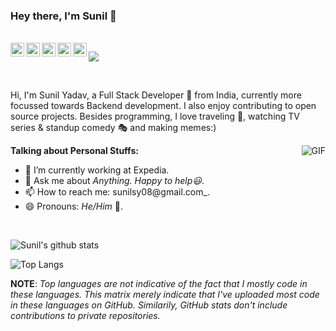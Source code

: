 ### Hey there, I'm Sunil 👋

<br/>

<a href="https://www.linkedin.com/in/sunil-yadav-163564147/">
  <img align="left" alt="Sunil's LinkedIN" width="22px" src="https://cdn.jsdelivr.net/npm/simple-icons@v3/icons/linkedin.svg" />
</a>
<a href="https://t.me/sunilsy08">
  <img align="left" alt="Sunil's Telegram" width="22px" src="https://cdn.jsdelivr.net/npm/simple-icons@v3/icons/telegram.svg" />
</a>
<a href="https://leetcode.com/sunilsy08/">
  <img align="left" alt="Sunil's Leetcode" width="22px" src="https://cdn.jsdelivr.net/npm/simple-icons@v3/icons/leetcode.svg" />
</a>
<a href="https://www.hackerrank.com/sunilsy08">
  <img align="left" alt="Sunil's Leetcode" width="22px" src="https://cdn.jsdelivr.net/npm/simple-icons@3.4.1/icons/hackerrank.svg" />
</a>
<a href="https://www.facebook.com/sunil.yadav.02/">
  <img align="left" alt="Sunil's Lichess" width="22px" src="https://cdn.jsdelivr.net/npm/simple-icons@3.4.1/icons/facebook.svg" />
</a>

![](https://komarev.com/ghpvc/?username=sunilsy08)

<br/>

Hi, I'm Sunil Yadav, a Full Stack Developer 🚀 from India, currently more focussed towards Backend development. I also enjoy contributing to open source projects. Besides programming, I love traveling 🌄, watching TV series & standup comedy 🎭 and making memes:)

  <img align="right" alt="GIF" src="https://media.giphy.com/media/836HiJc7pgzy8iNXCn/giphy.gif" />

**Talking about Personal Stuffs:**

- 🔭 I’m currently working at Expedia.
- 💬 Ask me about _Anything. Happy to help😃_.
- 📫 How to reach me: sunilsy08@gmail.com_.
- 😄 Pronouns: _He/Him_ 🤗.

<br/>

![Sunil's github stats](https://github-readme-stats.vercel.app/api?username=sunilsy08&count_private=true&show_icons=true&theme=radical)

![Top Langs](https://github-readme-stats.vercel.app/api/top-langs/?username=sunilsy08&layout=compact&theme=radical)

**NOTE**: _Top languages are not indicative of the fact that I mostly code in these languages. This matrix merely indicate that I've uploaded most code in these languages on GitHub. Similarily, GitHub stats don't include contributions to private repositories._
